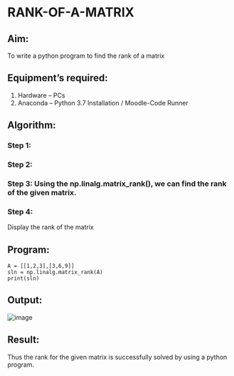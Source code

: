 # RANK-OF-A-MATRIX
## Aim:
To write a python program to find the rank of a matrix
## Equipment’s required:
1. 	Hardware – PCs
2. 	Anaconda – Python 3.7 Installation / Moodle-Code Runner
## Algorithm:
### Step 1: 
### Step 2: 
### Step 3: Using the np.linalg.matrix_rank(), we can find the rank of the given matrix.
### Step 4: 
Display the rank of the matrix

## Program:
```import numpy as np
A = [[1,2,3],[3,6,9]]
sln = np.linalg.matrix_rank(A)
print(sln)
```
## Output:

![image](https://github.com/user-attachments/assets/4ec19804-7273-4376-90fb-fe5f2da3a688)

## Result:
Thus the rank for the given matrix is successfully solved by  using a python program.

